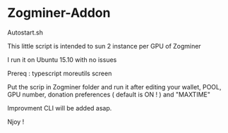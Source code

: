 # Zogminer-Addon
Autostart.sh

This little script is intended to sun 2 instance per GPU of Zogminer 

I run it on Ubuntu 15.10 with no issues 

Prereq : typescript moreutils screen

Put the scrip in Zogminer folder and run it after editing your wallet, POOL, GPU number, donation preferences ( default is ON ! )  and "MAXTIME"

Improvment CLI will be added asap.

Njoy !
